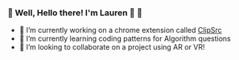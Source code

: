 ### 💠 Well, Hello there! I'm Lauren 💠 🌹 

<!--
**lmhale/lmhale** is a ✨ _special_ ✨ repository because its `README.md` (this file) appears on your GitHub profile.

Here are some ideas to get you started:

- 🔭 I’m currently working on ...
- 🌱 I’m currently learning ...
- 👯 I’m looking to collaborate on ...
- 🤔 I’m looking for help with ...
- 💬 Ask me about ...
- 📫 How to reach me: ...
- 😄 Pronouns: ...
- ⚡ Fun fact: ...
-->

- 🔭 I’m currently working on a chrome extension called [ClipSrc](https://github.com/lmhale/ClipSrc)
- 🌱 I’m currently learning coding patterns for Algorithm questions
- 👯 I’m looking to collaborate on a project using AR or VR!

